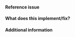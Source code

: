 <!-- 
Thanks for contributing a pull request! Please ensure that
your PR satisfies the checklist before submitting:
http://scipy.github.io/devdocs/dev/contributor/development_workflow.html#checklist-before-submitting-a-pr

Also, please name and describe your PR as you would write a
commit message:
http://scipy.github.io/devdocs/dev/contributor/development_workflow.html#writing-the-commit-message

Depending on your changes, you can skip CI operations and save time and energy: 
http://scipy.github.io/devdocs/dev/contributor/continuous_integration.html#skipping

Note that we are a team of volunteers; we appreciate your
patience during the review process.

Again, thanks for contributing!
-->

#### Reference issue
<!--Example: Closes gh-WXYZ.-->

#### What does this implement/fix?
<!--Please explain your changes.-->

#### Additional information
<!--Any additional information you think is important.-->
